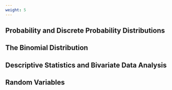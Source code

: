 ```yaml
---
weight: 5
---
```


## Probability and Discrete Probability Distributions

## The Binomial Distribution

## Descriptive Statistics and Bivariate Data Analysis

## Random Variables